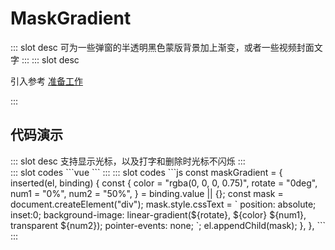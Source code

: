 # MaskGradient

<ContainerBox title="介绍">
::: slot desc
可为一些弹窗的半透明黑色蒙版背景加上渐变，或者一些视频封面文字
:::
</ContainerBox>

<ContainerBox title="使用">
::: slot desc

引入参考 [准备工作](/Directives/base/start.html#准备工作)

:::
</ContainerBox>

## 代码演示

<ContainerBox title="基础用法">
::: slot desc
支持显示光标，以及打字和删除时光标不闪烁
:::
<div class="demoBox">
<Directives-MaskGradient-index />
</div>

<ShowCode>
::: slot codes
```vue
<template>
  <div
    class="MaskGradient"
    v-maskGradient="{
      color: 'rgba(40, 100, 195, 0.75)',
      num1: '0%',
      num2: '75%',
    }"
  >
    <span>假设这是一个弹窗</span>
  </div>
</template>
<style scoped>
.MaskGradient {
  position: relative;
  width: 100%;
  height: 50vh;
  background-color: #000;
  display: flex;
  justify-content: center;
  align-items: center;
  color: #fff;
  font-size: 5vw;
}
span{
  z-index: 1;
}
</style>
```
:::
</ShowCode>

<ShowCode iskey>
::: slot codes
```js
const maskGradient = {
  inserted(el, binding) {
    const {
      color = "rgba(0, 0, 0, 0.75)",
      rotate = "0deg",
      num1 = "0%",
      num2 = "50%",
    } = binding.value || {};
    const mask = document.createElement("div");
    mask.style.cssText = `
      position: absolute;
      inset:0;
      background-image: linear-gradient(${rotate}, ${color} ${num1}, transparent ${num2});
      pointer-events: none;
    `;
    el.appendChild(mask);
  },
},
```
:::
</ShowCode>
</ContainerBox>